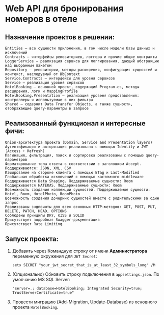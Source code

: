 # Web API для бронирования номеров в отеле
## Назначение проектов в решении:
    Entities — все сущности приложения, в том числе модели базы данных и исключений
    Contracts — интерфейсы репозиториев, логгера и прочие общие контракты
    LoggerService — реализация сервиса для логгирования, дающий абстракцию над выбранным пакетом
    Repository — репозитории, методы расширения, конфигурация сущностей и контекст, наследуемый от DbContext
    Service.Contracts — интерфейсы для уровня сервисов
    Service — реализация уровня сервисов
    HotelBooking — основной проект, содержащий Program.cs, методы расширения, логи и MappingProfile
    HotelBooking.Presentation — реализация уровеня представления: контроллеры и используемые в них фильтры
    Shared — содержит Data Transfer Objects, а также сущности, отображающие query-параметры в запросе
## Реализованный функционал и интересные фичи:
    Onion-архитектура проекта (Domain, Service and Presentation layers)
    Аутентификация и авторизация реализованы с помощью Identity и JWT (Access + Refresh)
    Пагинация, фильтрация, поиск и сортировка реализованы с помощью query-параметров
    Форматирование тела ответа в соответствии с заголовком Accept. Поддерживаются: JSON, XML, CSV
    Кэширование на стороне клиента с помощью ETag и Last-Modified
    Глобальная обработка исключений с помощью кастомного middleware
    Поддерживается Data Shaping. Поддерживаемые сущности: Room
    Поддерживается HATEOAS. Поддерживаемые сущности: Room
    Возможность создания коллекции сущностей. Поддерживаемые сущности: Hotel, Room, HotelPhoto, RoomPhoto
    Возможность создания дочерних сущностей вместе с родительскими за один запрос
    Реализованы эндпоинты для всех основных HTTP-методов: GET, POST, PUT, DELETE, PATCH, HEAD, OPTIONS
    Соблюдены принципы DRY, KISS и SOLID
    Присутствует подробная Swagger-документация
    Присутствует Rate Limiting
## Запуск проекта:
1. Добавить через Командную строку от имени **Администратора** переменную окружения для `JWT Secret`:
   ```
   setx SECRET "your_jwt_secret_that_is_at_least_32_symbols_long" /M
   ```
2. (Опционально) Обновить строку подключения в `appsettings.json`. По умолчанию MS SQL Server:
   ```
   "server=.; database=HotelBooking; Integrated Security=true; TrustServerCertificate=true"
   ```
3. Провести миграцию (Add-Migration, Update-Database) из основного проекта `HotelBooking`.
